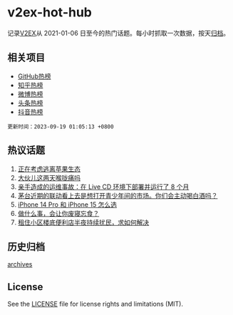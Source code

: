# v2ex-hot-hub

 记录[V2EX](https://www.v2ex.com/)从 2021-01-06 日至今的热门话题。每小时抓取一次数据，按天[归档](archives)。
 
 ## 相关项目

- [GitHub热榜](https://github.com/snaildev/github-hot-hub)
- [知乎热榜](https://github.com/snaildev/zhihu-hot-hub)
- [微博热榜](https://github.com/snaildev/weibo-hot-hub)
- [头条热榜](https://github.com/snaildev/toutiao-hot-hub)
- [抖音热榜](https://github.com/snaildev/douyin-hot-hub)


 `更新时间：2023-09-19 01:05:13 +0800`

## 热议话题

1. [正在考虑逃离苹果生态](https://www.v2ex.com/t/974836)
1. [大伙儿这两天喉咙痛吗](https://www.v2ex.com/t/974726)
1. [亲手造成的运维事故：在 Live CD 环境下部署并运行了 8 个月](https://www.v2ex.com/t/974678)
1. [茅台近期的联动看上去是想打开青少年间的市场。你们会主动喝白酒吗？](https://www.v2ex.com/t/974760)
1. [iPhone 14 Pro 和 iPhone 15 怎么选](https://www.v2ex.com/t/974702)
1. [做什么事，会让你废寝忘食？](https://www.v2ex.com/t/974831)
1. [租住小区楼底便利店半夜持续扰民，求如何解决](https://www.v2ex.com/t/974742)

## 历史归档

[archives](archives)

## License

See the [LICENSE](LICENSE) file for license rights and limitations (MIT).
